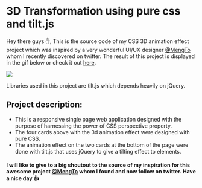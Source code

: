 # 3D Transformation using pure css and tilt.js

Hey there guys ✋,
This is the source code of my CSS 3D animation effect project which was inspired by a very wonderful UI/UX designer [@MengTo](https://twitter.com/MengTo) whom I recently discovered on twitter. The result of this project is displayed in the gif below or check it out [here](https://css-3d-animation.netlify.app).

![](https://github.com/prince381/3d-perspective-with-css/blob/master/perspective.gif)

Libraries used in this project are tilt.js which depends heavily on jQuery.

## Project description:

* This is a responsive single page web application designed with the purpose of harnessing the power of CSS perspective property.
* The four cards above with the 3d animation effect were designed with pure CSS.
* The animation effect on the two cards at the bottom of the page were done with tilt.js that uses jQuery to give a tilting effect to elements.

#### I will like to give to a big shoutout to the source of my inspiration for this awesome project [@MengTo](https://twitter.com/MengTo) whom I found and now follow on twitter. Have a nice day 👍
